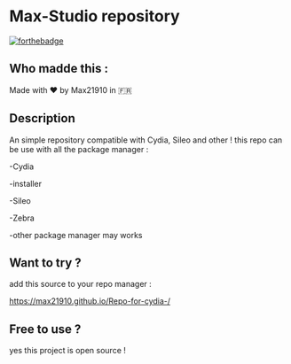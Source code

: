 # Max-Studio repository
[![forthebadge](https://forthebadge.com/images/badges/built-with-love.svg)](https://forthebadge.com)


## Who madde this :
Made with ❤️ by Max21910 in 🇫🇷
## Description
An simple repository compatible with Cydia, Sileo and other ! 
this repo can be use with all the package manager :

-Cydia  

-installer  

-Sileo  

-Zebra  

-other package manager may works 

## Want to try  ?
add this source to your repo manager :

https://max21910.github.io/Repo-for-cydia-/

## Free to use ?
yes this project is open source !






